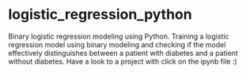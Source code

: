 # logistic_regression_python
 Binary logistic regression modeling using Python. Training a logistic regression model using binary modeling and checking 
if the model effectively distinguishes between a patient with diabetes and a patient without diabetes.
Have a look to a project with click on the ipynb file :)
